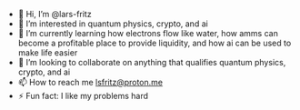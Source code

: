 - 👋 Hi, I’m @lars-fritz
- 👀 I’m interested in quantum physics, crypto, and ai
- 🌱 I’m currently learning how electrons flow like water, how amms can become a profitable place to provide liquidity, and how ai can be used to make life easier
- 💞️ I’m looking to collaborate on anything that qualifies quantum physics, crypto, and ai
- 📫 How to reach me lsfritz@proton.me
- ⚡ Fun fact: I like my problems hard

<!---
lars-fritz/lars-fritz is a ✨ special ✨ repository because its `README.md` (this file) appears on your GitHub profile.
You can click the Preview link to take a look at your changes.
--->
